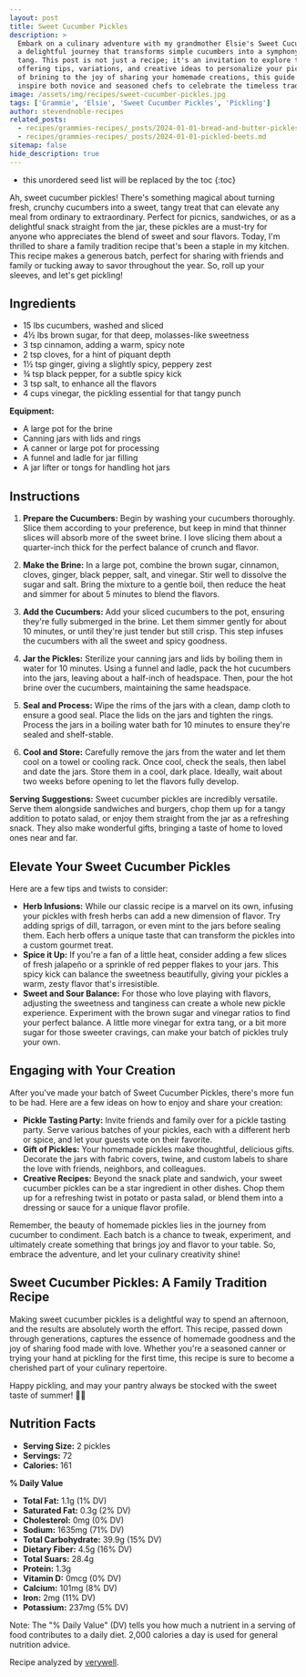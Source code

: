 ```yaml
---
layout: post
title: Sweet Cucumber Pickles
description: >
  Embark on a culinary adventure with my grandmother Elsie's Sweet Cucumber Pickles recipe,
  a delightful journey that transforms simple cucumbers into a symphony of sweetness and
  tang. This post is not just a recipe; it's an invitation to explore the art of pickling,
  offering tips, variations, and creative ideas to personalize your pickles. From the basics
  of brining to the joy of sharing your homemade creations, this guide is designed to
  inspire both novice and seasoned chefs to celebrate the timeless tradition of pickling.
image: /assets/img/recipes/sweet-cucumber-pickles.jpg
tags: ['Grammie', 'Elsie', 'Sweet Cucumber Pickles', 'Pickling']
author: stevendnoble-recipes
related_posts:
  - recipes/grammies-recipes/_posts/2024-01-01-bread-and-butter-pickles.md
  - recipes/grammies-recipes/_posts/2024-01-01-pickled-beets.md
sitemap: false
hide_description: true
---
```


* this unordered seed list will be replaced by the toc
{:toc}

Ah, sweet cucumber pickles! There's something magical about turning fresh, crunchy cucumbers into a sweet, tangy treat that can elevate any meal from ordinary to extraordinary. Perfect for picnics, sandwiches, or as a delightful snack straight from the jar, these pickles are a must-try for anyone who appreciates the blend of sweet and sour flavors. Today, I'm thrilled to share a family tradition recipe that's been a staple in my kitchen. This recipe makes a generous batch, perfect for sharing with friends and family or tucking away to savor throughout the year. So, roll up your sleeves, and let's get pickling!

## Ingredients

* 15 lbs cucumbers, washed and sliced
* 4½ lbs brown sugar, for that deep, molasses-like sweetness
* 3 tsp cinnamon, adding a warm, spicy note
* 2 tsp cloves, for a hint of piquant depth
* 1½ tsp ginger, giving a slightly spicy, peppery zest
* ¾ tsp black pepper, for a subtle spicy kick
* 3 tsp salt, to enhance all the flavors
* 4 cups vinegar, the pickling essential for that tangy punch

**Equipment:**

* A large pot for the brine
* Canning jars with lids and rings
* A canner or large pot for processing
* A funnel and ladle for jar filling
* A jar lifter or tongs for handling hot jars

## Instructions

1. **Prepare the Cucumbers:** Begin by washing your cucumbers thoroughly. Slice them according to your preference, but keep in mind that thinner slices will absorb more of the sweet brine. I love slicing them about a quarter-inch thick for the perfect balance of crunch and flavor.

2. **Make the Brine:** In a large pot, combine the brown sugar, cinnamon, cloves, ginger, black pepper, salt, and vinegar. Stir well to dissolve the sugar and salt. Bring the mixture to a gentle boil, then reduce the heat and simmer for about 5 minutes to blend the flavors.

3. **Add the Cucumbers:** Add your sliced cucumbers to the pot, ensuring they're fully submerged in the brine. Let them simmer gently for about 10 minutes, or until they're just tender but still crisp. This step infuses the cucumbers with all the sweet and spicy goodness.

4. **Jar the Pickles:** Sterilize your canning jars and lids by boiling them in water for 10 minutes. Using a funnel and ladle, pack the hot cucumbers into the jars, leaving about a half-inch of headspace. Then, pour the hot brine over the cucumbers, maintaining the same headspace.

5. **Seal and Process:** Wipe the rims of the jars with a clean, damp cloth to ensure a good seal. Place the lids on the jars and tighten the rings. Process the jars in a boiling water bath for 10 minutes to ensure they're sealed and shelf-stable.

6. **Cool and Store:** Carefully remove the jars from the water and let them cool on a towel or cooling rack. Once cool, check the seals, then label and date the jars. Store them in a cool, dark place. Ideally, wait about two weeks before opening to let the flavors fully develop.

**Serving Suggestions:** Sweet cucumber pickles are incredibly versatile. Serve them alongside sandwiches and burgers, chop them up for a tangy addition to potato salad, or enjoy them straight from the jar as a refreshing snack. They also make wonderful gifts, bringing a taste of home to loved ones near and far.


## Elevate Your Sweet Cucumber Pickles

Here are a few tips and twists to consider:

* **Herb Infusions:** While our classic recipe is a marvel on its own, infusing your pickles with fresh herbs can add a new dimension of flavor. Try adding sprigs of dill, tarragon, or even mint to the jars before sealing them. Each herb offers a unique taste that can transform the pickles into a custom gourmet treat.
* **Spice it Up:** If you're a fan of a little heat, consider adding a few slices of fresh jalapeño or a sprinkle of red pepper flakes to your jars. This spicy kick can balance the sweetness beautifully, giving your pickles a warm, zesty flavor that's irresistible.
* **Sweet and Sour Balance:** For those who love playing with flavors, adjusting the sweetness and tanginess can create a whole new pickle experience. Experiment with the brown sugar and vinegar ratios to find your perfect balance. A little more vinegar for extra tang, or a bit more sugar for those sweeter cravings, can make your batch of pickles truly your own.

## Engaging with Your Creation

After you've made your batch of Sweet Cucumber Pickles, there's more fun to be had. Here are a few ideas on how to enjoy and share your creation:

* **Pickle Tasting Party:** Invite friends and family over for a pickle tasting party. Serve various batches of your pickles, each with a different herb or spice, and let your guests vote on their favorite.
* **Gift of Pickles:** Your homemade pickles make thoughtful, delicious gifts. Decorate the jars with fabric covers, twine, and custom labels to share the love with friends, neighbors, and colleagues.
* **Creative Recipes:** Beyond the snack plate and sandwich, your sweet cucumber pickles can be a star ingredient in other dishes. Chop them up for a refreshing twist in potato or pasta salad, or blend them into a dressing or sauce for a unique flavor profile.

Remember, the beauty of homemade pickles lies in the journey from cucumber to condiment. Each batch is a chance to tweak, experiment, and ultimately create something that brings joy and flavor to your table. So, embrace the adventure, and let your culinary creativity shine!

## Sweet Cucumber Pickles: A Family Tradition Recipe

Making sweet cucumber pickles is a delightful way to spend an afternoon, and the results are absolutely worth the effort. This recipe, passed down through generations, captures the essence of homemade goodness and the joy of sharing food made with love. Whether you're a seasoned canner or trying your hand at pickling for the first time, this recipe is sure to become a cherished part of your culinary repertoire.

Happy pickling, and may your pantry always be stocked with the sweet taste of summer! 🥒✨

## Nutrition Facts

* **Serving Size:** 2 pickles
* **Servings:** 72
* **Calories:** 161

**% Daily Value**

* **Total Fat:** 1.1g (1% DV)
* **Saturated Fat:** 0.3g (2% DV)
* **Cholesterol:** 0mg (0% DV)
* **Sodium:** 1635mg (71% DV)
* **Total Carbohydrate:** 39.9g (15% DV)
* **Dietary Fiber:** 4.5g (16% DV)
* **Total Suars:** 28.4g
* **Protein:** 1.3g
* **Vitamin D:** 0mcg (0% DV)
* **Calcium:** 101mg (8% DV)
* **Iron:** 2mg  (11% DV)
* **Potassium:** 237mg (5% DV)

Note: The "% Daily Value" (DV) tells you how much a nutrient in a serving of food contributes to a daily diet. 2,000 calories a day is used for general nutrition advice.

Recipe analyzed by <a href="https://www.verywellfit.com/recipe-nutrition-analyzer-4157076" target="_blank">verywell</a>.

<script type="application/ld+json">
{
  "@context": "http://schema.org",
  "@type": "Recipe",
  "name": "Sweet Cucumber Pickles",
  "image": "sweet-cucumber-pickles.jpg",
  "author": {
    "@type": "Person",
    "name": "Steven D Noble"
  },
  "description": "A family tradition recipe for sweet and tangy cucumber pickles, perfect for sandwiches, salads, or as a snack.",
  "recipeYield": "72 servings",
  "recipeIngredient": [
    "15 lbs cucumbers",
    "4½ lbs brown sugar",
    "3 tsp cinnamon",
    "2 tsp cloves",
    "1½ tsp ginger",
    "¾ tsp black pepper",
    "3 tsp salt",
    "4 cups vinegar"
  ],
  "recipeInstructions": [
    "Prepare the cucumbers by washing and slicing them.",
    "Make the brine by combining brown sugar, spices, salt, and vinegar, and bring to a simmer.",
    "Add cucumbers to the brine and simmer until tender but still crisp.",
    "Jar the pickles and cover with brine, then seal and process in a boiling water bath.",
    "Cool, check seals, and store in a cool, dark place."
  ],
  "nutrition": {
    "@type": "NutritionInformation",
    "servingSize": "2 pickles",
    "calories": "161 kcal",
    "fatContent": "1.1 g",
    "saturatedFatContent": "0.3 g",
    "cholesterolContent": "0 mg",
    "sodiumContent": "1635 mg",
    "carbohydrateContent": "39.9 g",
    "fiberContent": "4.5 g",
    "sugarContent": "28.4 g",
    "proteinContent": "1.3 g"
  }
}
</script>
